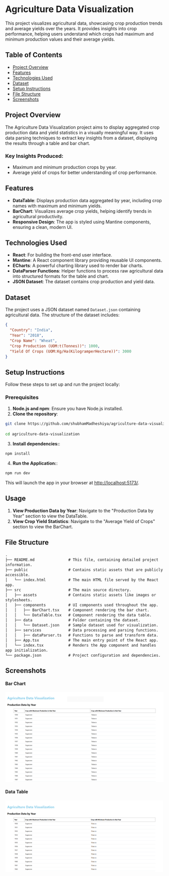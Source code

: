 # Agriculture Data Visualization

This project visualizes agricultural data, showcasing crop production trends and average yields over the years. It provides insights into crop performance, helping users understand which crops had maximum and minimum production values and their average yields.

## Table of Contents

- [Project Overview](#project-overview)
- [Features](#features)
- [Technologies Used](#technologies-used)
- [Dataset](#dataset)
- [Setup Instructions](#setup-instructions)
- [File Structure](#file-structure)
- [Screenshots](#screenshots)

## Project Overview

The Agriculture Data Visualization project aims to display aggregated crop production data and yield statistics in a visually meaningful way. It uses data parsing techniques to extract key insights from a dataset, displaying the results through a table and bar chart.

### Key Insights Produced:

- Maximum and minimum production crops by year.
- Average yield of crops for better understanding of crop performance.

## Features

- **DataTable**: Displays production data aggregated by year, including crop names with maximum and minimum yields.
- **BarChart**: Visualizes average crop yields, helping identify trends in agricultural productivity.
- **Responsive Design**: The app is styled using Mantine components, ensuring a clean, modern UI.

## Technologies Used

- **React**: For building the front-end user interface.
- **Mantine**: A React component library providing reusable UI components.
- **ECharts**: A powerful charting library used to render bar charts.
- **DataParser Functions**: Helper functions to process raw agricultural data into structured formats for the table and chart.
- **JSON Dataset**: The dataset contains crop production and yield data.

## Dataset

The project uses a JSON dataset named `Dataset.json` containing agricultural data. The structure of the dataset includes:

```json
{
  "Country": "India",
  "Year": "2018",
  "Crop Name": "Wheat",
  "Crop Production (UOM:t(Tonnes))": 1000,
  "Yield Of Crops (UOM:Kg/Ha(KilogramperHectare))": 3000
}
```


## Setup Instructions

Follow these steps to set up and run the project locally:

### Prerequisites

1. **Node.js and npm**: Ensure you have Node.js installed.
2. **Clone the repository**:

```bash
git clone https://github.com/shubhamMadheshiya/agriculture-data-visualization.git

cd agriculture-data-visualization

```

3. **Install dependencies:**:

```bash
npm install
```
4. **Run the Application:**:

```bash
npm run dev  
```
This will launch the app in your browser at [http://localhost:5173/](http://localhost:5173/).


## Usage

1. **View Production Data by Year**: Navigate to the "Production Data by Year" section to view the DataTable.
2. **View Crop Yield Statistics**: Navigate to the "Average Yield of Crops" section to view the BarChart.

## File Structure
```
.
├── README.md               # This file, containing detailed project information.
├── public                  # Contains static assets that are publicly accessible.
│   └── index.html          # The main HTML file served by the React app.
├── src                     # The main source directory.
│   ├── assets              # Contains static assets like images or stylesheets.
│   ├── components          # UI components used throughout the app.
│   │   ├── BarChart.tsx    # Component rendering the bar chart.
│   │   └── DataTable.tsx   # Component rendering the data table.
│   ├── data                # Folder containing the dataset.
│   │   └── Dataset.json    # Sample dataset used for visualization.
│   ├── services            # Data processing and parsing functions.
│   │   ├── dataParser.ts   # Functions to parse and transform data.
│   ├── App.tsx             # The main entry point of the React app.
│   └── index.tsx           # Renders the App component and handles app initialization.
└── package.json            # Project configuration and dependencies.

```

## Screenshots

#### Bar Chart
![Bar Chart](./public/images/bar-chart-screenshot.png)

#### Data Table
![Data Table](./public/images/data-table-screenshot.png)

